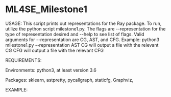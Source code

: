 # ML4SE_Milestone1

USAGE:
This script prints out representations for the Ray package. To run, utilize the python script milestone1.py. The flags are --representation for the type of representation desired and --help to see list of flags. Valid arguments for --representation are CG, AST, and CFG. Example: python3 milestone1.py --representation AST
CG will output a file with the relevant CG
CFG will output a file with the relevant CFG


REQUIREMENTS:

Environments:
python3, at least version 3.6

Packages:
sklearn,
astpretty,
pycallgraph,
staticfg,
Graphviz,


EXAMPLE:

